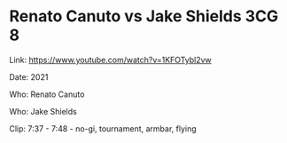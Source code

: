 # Renato Canuto vs Jake Shields 3CG 8

Link: https://www.youtube.com/watch?v=1KFOTybl2vw

Date: 2021

Who: Renato Canuto

Who: Jake Shields

Clip: 7:37 - 7:48 - no-gi, tournament, armbar, flying
